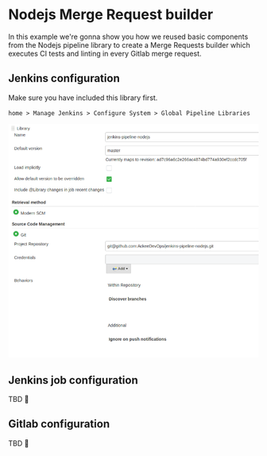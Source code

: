 # Nodejs Merge Request builder

In this example we're gonna show you how we reused basic components from the
Nodejs pipeline library to create a Merge Requests builder which executes
CI tests and linting in every Gitlab merge request.

## Jenkins configuration
Make sure you have included this library first.

```
home > Manage Jenkins > Configure System > Global Pipeline Libraries
```

![Library settings](assets/01-jenkins-library.png)

## Jenkins job configuration
TBD 👷

## Gitlab configuration
TBD 👷
